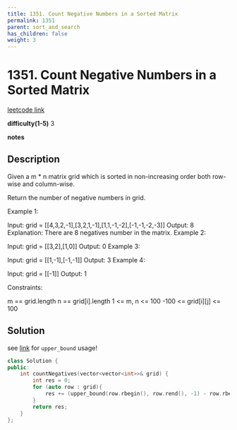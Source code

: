 ```yaml
---
title: 1351. Count Negative Numbers in a Sorted Matrix
permalink: 1351
parent: sort_and_search
has_children: false
weight: 3
---
```

# 1351. Count Negative Numbers in a Sorted Matrix
[leetcode link](https://leetcode.com/problems/count-negative-numbers-in-a-sorted-matrix/)

**difficulty(1-5)** 
3

**notes**   


## Description
Given a m * n matrix grid which is sorted in non-increasing order both row-wise and column-wise. 

Return the number of negative numbers in grid.

 

Example 1:

Input: grid = [[4,3,2,-1],[3,2,1,-1],[1,1,-1,-2],[-1,-1,-2,-3]]
Output: 8
Explanation: There are 8 negatives number in the matrix.
Example 2:

Input: grid = [[3,2],[1,0]]
Output: 0
Example 3:

Input: grid = [[1,-1],[-1,-1]]
Output: 3
Example 4:

Input: grid = [[-1]]
Output: 1
 

Constraints:

m == grid.length
n == grid[i].length
1 <= m, n <= 100
-100 <= grid[i][j] <= 100

## Solution
see [link](note_1) for `upper_bound` usage!

```c++
class Solution {
public:
    int countNegatives(vector<vector<int>>& grid) {
        int res = 0;
        for (auto row : grid){
            res += (upper_bound(row.rbegin(), row.rend(), -1) - row.rbegin());            
        }
        return res;
    }
};
```



